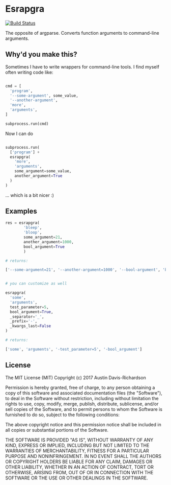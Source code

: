 # Esrapgra

[![Build Status](https://travis-ci.org/audy/esrapgra.svg?branch=master)](https://travis-ci.org/audy/esrapgra)

The opposite of argparse. Converts function arguments to command-line
arguments.

## Why'd you make this?


Sometimes I have to write wrappers for command-line tools. I find myself often
writing code like:


```python

cmd = [
  'program',
  '--some-argument', some_value,
  '--another-argument',
  'more',
  'arguments',
]

subprocess.run(cmd)

```

Now I can do

```python

subprocess.run(
  ['program'] +
  esrapgra(
    'more',
    'arguments',
    some_argument=some_value,
    another_argument=True
  )
)
```

... which is a bit nicer :)


## Examples


```python
res = esrapgra(
        'bleep',
        'bloop',
        some_argument=21,
        another_argument=1000,
        bool_argument=True
        )

# returns:

['--some-argument=21', '--another-argument=1000', '--bool-argument', 'bleep', 'bloop']


# you can customize as well

esrapgra(
  'some',
  'arguments',
  test_parameter=5,
  bool_argument=True,
  _separator='_',
  _prefix='-',
  _kwargs_last=False
)

# returns:

['some', 'arguments', '-test_parameter=5', '-bool_argument']
```

## License

The MIT License (MIT)
Copyright (c) 2017 Austin Davis-Richardson

Permission is hereby granted, free of charge, to any person obtaining a copy
of this software and associated documentation files (the "Software"), to deal
in the Software without restriction, including without limitation the rights
to use, copy, modify, merge, publish, distribute, sublicense, and/or sell
copies of the Software, and to permit persons to whom the Software is
furnished to do so, subject to the following conditions:

The above copyright notice and this permission notice shall be included in
all copies or substantial portions of the Software.

THE SOFTWARE IS PROVIDED "AS IS", WITHOUT WARRANTY OF ANY KIND, EXPRESS OR
IMPLIED, INCLUDING BUT NOT LIMITED TO THE WARRANTIES OF MERCHANTABILITY,
FITNESS FOR A PARTICULAR PURPOSE AND NONINFRINGEMENT. IN NO EVENT SHALL THE
AUTHORS OR COPYRIGHT HOLDERS BE LIABLE FOR ANY CLAIM, DAMAGES OR OTHER
LIABILITY, WHETHER IN AN ACTION OF CONTRACT, TORT OR OTHERWISE, ARISING FROM,
OUT OF OR IN CONNECTION WITH THE SOFTWARE OR THE USE OR OTHER DEALINGS IN
THE SOFTWARE.
